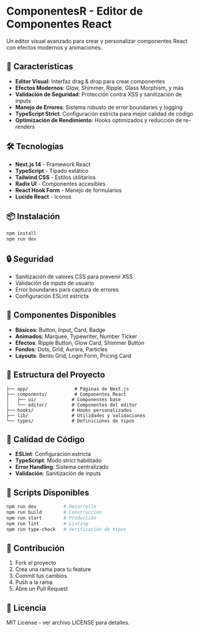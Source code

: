 # ComponentesR - Editor de Componentes React

Un editor visual avanzado para crear y personalizar componentes React con efectos modernos y animaciones.

## 🚀 Características

- **Editor Visual**: Interfaz drag & drop para crear componentes
- **Efectos Modernos**: Glow, Shimmer, Ripple, Glass Morphism, y más
- **Validación de Seguridad**: Protección contra XSS y sanitización de inputs
- **Manejo de Errores**: Sistema robusto de error boundaries y logging
- **TypeScript Strict**: Configuración estricta para mejor calidad de código
- **Optimización de Rendimiento**: Hooks optimizados y reducción de re-renders

## 🛠️ Tecnologías

- **Next.js 14** - Framework React
- **TypeScript** - Tipado estático
- **Tailwind CSS** - Estilos utilitarios
- **Radix UI** - Componentes accesibles
- **React Hook Form** - Manejo de formularios
- **Lucide React** - Iconos

## 📦 Instalación

```bash
npm install
npm run dev
```

## 🔒 Seguridad

- Sanitización de valores CSS para prevenir XSS
- Validación de inputs de usuario
- Error boundaries para captura de errores
- Configuración ESLint estricta

## 🎨 Componentes Disponibles

- **Básicos**: Button, Input, Card, Badge
- **Animados**: Marquee, Typewriter, Number Ticker
- **Efectos**: Ripple Button, Glow Card, Shimmer Button
- **Fondos**: Dots, Grid, Aurora, Particles
- **Layouts**: Bento Grid, Login Form, Pricing Card

## 📁 Estructura del Proyecto

```
├── app/                 # Páginas de Next.js
├── components/          # Componentes React
│   ├── ui/             # Componentes base
│   └── editor/         # Componentes del editor
├── hooks/              # Hooks personalizados
├── lib/                # Utilidades y validaciones
└── types/              # Definiciones de tipos
```

## 🧪 Calidad de Código

- **ESLint**: Configuración estricta
- **TypeScript**: Modo strict habilitado
- **Error Handling**: Sistema centralizado
- **Validación**: Sanitización de inputs

## 🚀 Scripts Disponibles

```bash
npm run dev          # Desarrollo
npm run build        # Construcción
npm run start        # Producción
npm run lint         # Linting
npm run type-check   # Verificación de tipos
```

## 📝 Contribución

1. Fork el proyecto
2. Crea una rama para tu feature
3. Commit tus cambios
4. Push a la rama
5. Abre un Pull Request

## 📄 Licencia

MIT License - ver archivo LICENSE para detalles.